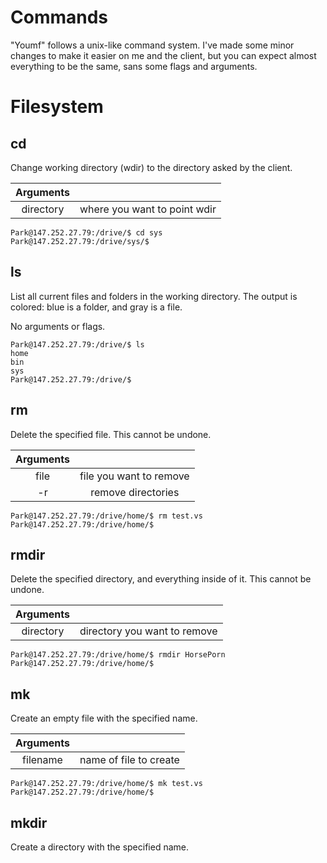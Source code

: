 
Commands
========

"Youmf" follows a unix-like command system. I've made some minor changes to make it easier on me and the client, but you can expect almost everything to be the same, sans some flags and arguments.

Filesystem
==========

cd <directory>
--
Change working directory (wdir) to the directory asked by the client.

| Arguments |                              |
|:---------:|:----------------------------:|
| directory | where you want to point wdir |

```
Park@147.252.27.79:/drive/$ cd sys
Park@147.252.27.79:/drive/sys/$ 
```

ls
--
List all current files and folders in the working directory. The output is colored: blue is a folder, and gray is a file.

No arguments or flags.

```
Park@147.252.27.79:/drive/$ ls
home
bin
sys
Park@147.252.27.79:/drive/$ 
```

rm <file>
--
Delete the specified file. This cannot be undone.

| Arguments |                         |
|:---------:|:-----------------------:|
| file      | file you want to remove |
| -r        | remove directories      |

```
Park@147.252.27.79:/drive/home/$ rm test.vs
Park@147.252.27.79:/drive/home/$ 
```

rmdir <directory>
--
Delete the specified directory, and everything inside of it. This cannot be undone.

| Arguments |                              |
|:---------:|:----------------------------:|
| directory | directory you want to remove |

```
Park@147.252.27.79:/drive/home/$ rmdir HorsePorn
Park@147.252.27.79:/drive/home/$ 
```

mk <file>
--
Create an empty file with the specified name.

| Arguments |                        |
|:---------:|:----------------------:|
| filename  | name of file to create |

```
Park@147.252.27.79:/drive/home/$ mk test.vs
Park@147.252.27.79:/drive/home/$ 
```

mkdir <directory>
--
Create a directory with the specified name.
